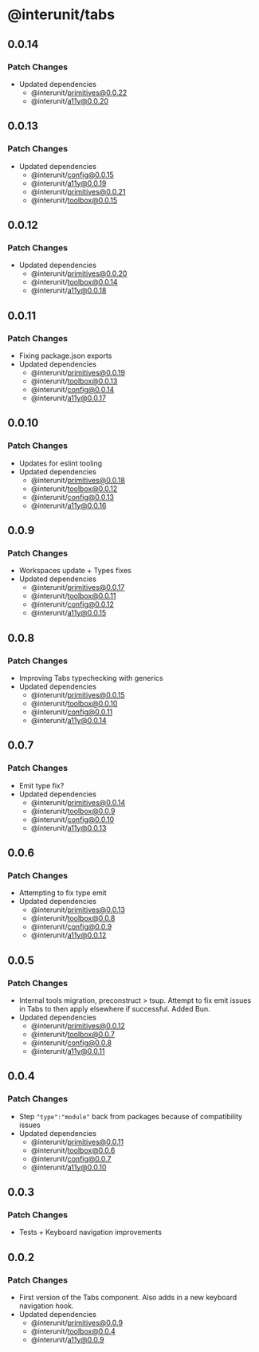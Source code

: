 # @interunit/tabs

## 0.0.14

### Patch Changes

- Updated dependencies
  - @interunit/primitives@0.0.22
  - @interunit/a11y@0.0.20

## 0.0.13

### Patch Changes

- Updated dependencies
  - @interunit/config@0.0.15
  - @interunit/a11y@0.0.19
  - @interunit/primitives@0.0.21
  - @interunit/toolbox@0.0.15

## 0.0.12

### Patch Changes

- Updated dependencies
  - @interunit/primitives@0.0.20
  - @interunit/toolbox@0.0.14
  - @interunit/a11y@0.0.18

## 0.0.11

### Patch Changes

- Fixing package.json exports
- Updated dependencies
  - @interunit/primitives@0.0.19
  - @interunit/toolbox@0.0.13
  - @interunit/config@0.0.14
  - @interunit/a11y@0.0.17

## 0.0.10

### Patch Changes

- Updates for eslint tooling
- Updated dependencies
  - @interunit/primitives@0.0.18
  - @interunit/toolbox@0.0.12
  - @interunit/config@0.0.13
  - @interunit/a11y@0.0.16

## 0.0.9

### Patch Changes

- Workspaces update + Types fixes
- Updated dependencies
  - @interunit/primitives@0.0.17
  - @interunit/toolbox@0.0.11
  - @interunit/config@0.0.12
  - @interunit/a11y@0.0.15

## 0.0.8

### Patch Changes

- Improving Tabs typechecking with generics
- Updated dependencies
  - @interunit/primitives@0.0.15
  - @interunit/toolbox@0.0.10
  - @interunit/config@0.0.11
  - @interunit/a11y@0.0.14

## 0.0.7

### Patch Changes

- Emit type fix?
- Updated dependencies
  - @interunit/primitives@0.0.14
  - @interunit/toolbox@0.0.9
  - @interunit/config@0.0.10
  - @interunit/a11y@0.0.13

## 0.0.6

### Patch Changes

- Attempting to fix type emit
- Updated dependencies
  - @interunit/primitives@0.0.13
  - @interunit/toolbox@0.0.8
  - @interunit/config@0.0.9
  - @interunit/a11y@0.0.12

## 0.0.5

### Patch Changes

- Internal tools migration, preconstruct > tsup. Attempt to fix emit issues in Tabs to then apply elsewhere if successful. Added Bun.
- Updated dependencies
  - @interunit/primitives@0.0.12
  - @interunit/toolbox@0.0.7
  - @interunit/config@0.0.8
  - @interunit/a11y@0.0.11

## 0.0.4

### Patch Changes

- Step `"type":"module"` back from packages because of compatibility issues
- Updated dependencies
  - @interunit/primitives@0.0.11
  - @interunit/toolbox@0.0.6
  - @interunit/config@0.0.7
  - @interunit/a11y@0.0.10

## 0.0.3

### Patch Changes

- Tests + Keyboard navigation improvements

## 0.0.2

### Patch Changes

- First version of the Tabs component. Also adds in a new keyboard navigation hook.
- Updated dependencies
  - @interunit/primitives@0.0.9
  - @interunit/toolbox@0.0.4
  - @interunit/a11y@0.0.9
